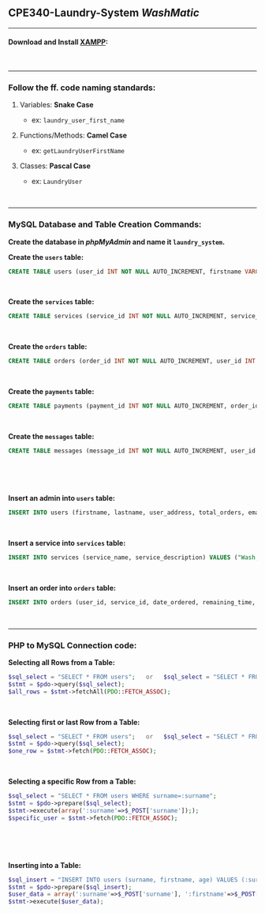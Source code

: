 ## CPE340-Laundry-System _WashMatic_
---

#### Download and Install [XAMPP](https://www.apachefriends.org/ "Apache Friends"):

<br>

---

### Follow the ff. code naming standards:

1. Variables: **Snake Case**
    * ex: `laundry_user_first_name`

1. Functions/Methods: **Camel Case**
    * ex: `getLaundryUserFirstName`

1. Classes: **Pascal Case**
    * ex: `LaundryUser`

<br/>

---
### MySQL Database and Table Creation Commands:

**Create the database in _phpMyAdmin_ and name it `laundry_system`.**

**Create the `users` table:**
```sql
CREATE TABLE users (user_id INT NOT NULL AUTO_INCREMENT, firstname VARCHAR(50) NOT NULL, lastname VARCHAR(25) NOT NULL, user_address VARCHAR(200), total_orders INT NOT NULL, email VARCHAR(100) NOT NULL, user_password VARCHAR(100) NOT NULL, user_type INT NOT NULL, PRIMARY KEY (user_id));
```

<br>

**Create the `services` table:**
```sql
CREATE TABLE services (service_id INT NOT NULL AUTO_INCREMENT, service_name VARCHAR(50), service_description TEXT, PRIMARY KEY (service_id));
```

<br>

**Create the `orders` table:**
```sql
CREATE TABLE orders (order_id INT NOT NULL AUTO_INCREMENT, user_id INT NOT NULL, service_id INT NOT NULL, date_ordered DATETIME NOT NULL, remaining_time INT NOT NULL, order_status INT NOT NULL, order_weight DOUBLE NOT NULL, order_description TEXT, PRIMARY KEY (order_id));
```

<br>

**Create the `payments` table:**
```sql
CREATE TABLE payments (payment_id INT NOT NULL AUTO_INCREMENT, order_id INT NOT NULL, payment_date DATETIME NOT NULL, payment_amount DOUBLE NOT NULL, PRIMARY KEY (payment_id));
```

<br>

**Create the `messages` table:**
```sql
CREATE TABLE messages (message_id INT NOT NULL AUTO_INCREMENT, user_id INT NOT NULL, order_id INT NOT NULL, message_date DATETIME NOT NULL, message TEXT, PRIMARY KEY (message_id));
```

<br>
<br>
<br>

**Insert an admin into `users` table:**
```sql
INSERT INTO users (firstname, lastname, user_address, total_orders, email, user_password, user_type) VALUES ('Miguelito', 'Legazpi', 'Consolacion, Cebu', 0, 'miguelito24@gmail.com', 'gwapokohaha', 1);
```

<br>

**Insert a service into `services` table:**
```sql
INSERT INTO services (service_name, service_description) VALUES ("Wash, Dry", "There are many variations of passages of Lorem Ipsum available, but the majority have suffered alteration in some form, by injected humour, or randomised words which don't look even slightly believable.");
```

<br>

**Insert an order into `orders` table:**
```sql
INSERT INTO orders (user_id, service_id, date_ordered, remaining_time, order_status, order_weight, order_description) VALUES (13, 2, '2023-07-11 19:52:02', 234, 3, 4.56, 'Ahahahahha');
```

<br>

---


### PHP to MySQL Connection code:  
**Selecting all Rows from a Table:**
```php
$sql_select = "SELECT * FROM users";   or   $sql_select = "SELECT * FROM users ORDER BY user_id DESC";
$stmt = $pdo->query($sql_select);
$all_rows = $stmt->fetchAll(PDO::FETCH_ASSOC);
```

<br>

**Selecting first or last Row from a Table:**
```php
$sql_select = "SELECT * FROM users";   or   $sql_select = "SELECT * FROM users ORDER BY user_id DESC";
$stmt = $pdo->query($sql_select);
$one_row = $stmt->fetch(PDO::FETCH_ASSOC);
```

<br>

**Selecting a specific Row from a Table:**
```php
$sql_select = "SELECT * FROM users WHERE surname=:surname";
$stmt = $pdo->prepare($sql_select);
$stmt->execute(array(':surname'=>$_POST['surname']););
$specific_user = $stmt->fetch(PDO::FETCH_ASSOC);
```

<br>
<br>
<br>

**Inserting into a Table:**
```php
$sql_insert = "INSERT INTO users (surname, firstname, age) VALUES (:surname, :firstname, :age)";
$stmt = $pdo->prepare($sql_insert);
$user_data = array(':surname'=>$_POST['surname'], ':firstname'=>$_POST['firstname'], ':age'=>$_POST['age']);
$stmt->execute($user_data);
```
